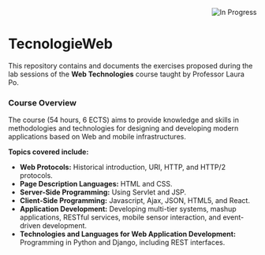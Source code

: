 <div align="right">

![In Progress](https://img.shields.io/badge/In%20Progress-blue?style=for-the-badge)

</div>

# TecnologieWeb 
This repository contains and documents the exercises proposed during the lab sessions of the **Web Technologies** course taught by Professor Laura Po.

### Course Overview
The course (54 hours, 6 ECTS) aims to provide knowledge and skills in methodologies and technologies for designing and developing modern applications based on Web and mobile infrastructures. 

**Topics covered include:**
- **Web Protocols:** Historical introduction, URI, HTTP, and HTTP/2 protocols.
- **Page Description Languages:** HTML and CSS.
- **Server-Side Programming:** Using Servlet and JSP.
- **Client-Side Programming:** Javascript, Ajax, JSON, HTML5, and React.
- **Application Development:** Developing multi-tier systems, mashup applications, RESTful services, mobile sensor interaction, and event-driven development.
- **Technologies and Languages for Web Application Development:** Programming in Python and Django, including REST interfaces.

